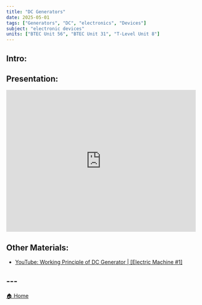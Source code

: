 ```yaml
---
title: "DC Generators"
date: 2025-05-01
tags: ["Generators", "DC", "electronics", "Devices"]
subject: "electronic devices"
units: ["BTEC Unit 56", "BTEC Unit 31", "T-Level Unit 8"]
---
```


## Intro:

## Presentation:

<div style="position: relative; width: 100%; height: 0; padding-top: 75%;">
    <iframe src="https://EngineeringShare.github.io/engineering-hub/presentations/DC Generators.pdf" 
        style="position: absolute; top: 0; left: 0; width: 100%; height: 100%; border: none;">
    </iframe>
</div>

## Other Materials:
* [YouTube: Working Principle of DC Generator | [Electric Machine #1]](https://youtu.be/mq2zjmS8UMI?si=VnWoXIEE92T4mmk2)

## ---

<a href="https://engineeringshare.github.io/engineering-hub">🏠 Home</a>
